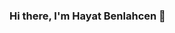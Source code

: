 ### Hi there, I'm Hayat Benlahcen 👋

<!--
**Hayat21/Hayat21** is a ✨ _special_ ✨ repository because its `README.md` (this file) appears on your GitHub profile.

Here are some ideas to get you started:

- 🔭 I’m currently working on 3WM
- 🌱 I’m currently learning 
- 👯 I’m looking to collaborate on Youtube
- 🤔 I’m looking for help with documentation
- 💬 Ask me about Artificial Intelligence
- 📫 How to reach me: Twitter- @LahcenHayat
- 😄 Pronouns:she/her
- ⚡ Fun fact: i spent my time watching turkish series 
-->

